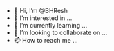 - 👋 Hi, I’m @BHResh
- 👀 I’m interested in ...
- 🌱 I’m currently learning ...
- 💞️ I’m looking to collaborate on ...
- 📫 How to reach me ...

<!---
BHResh/BHResh is a ✨ special ✨ repository because its `README.md` (this file) appears on your GitHub profile.
You can click the Preview link to take a look at your changes.
--->
